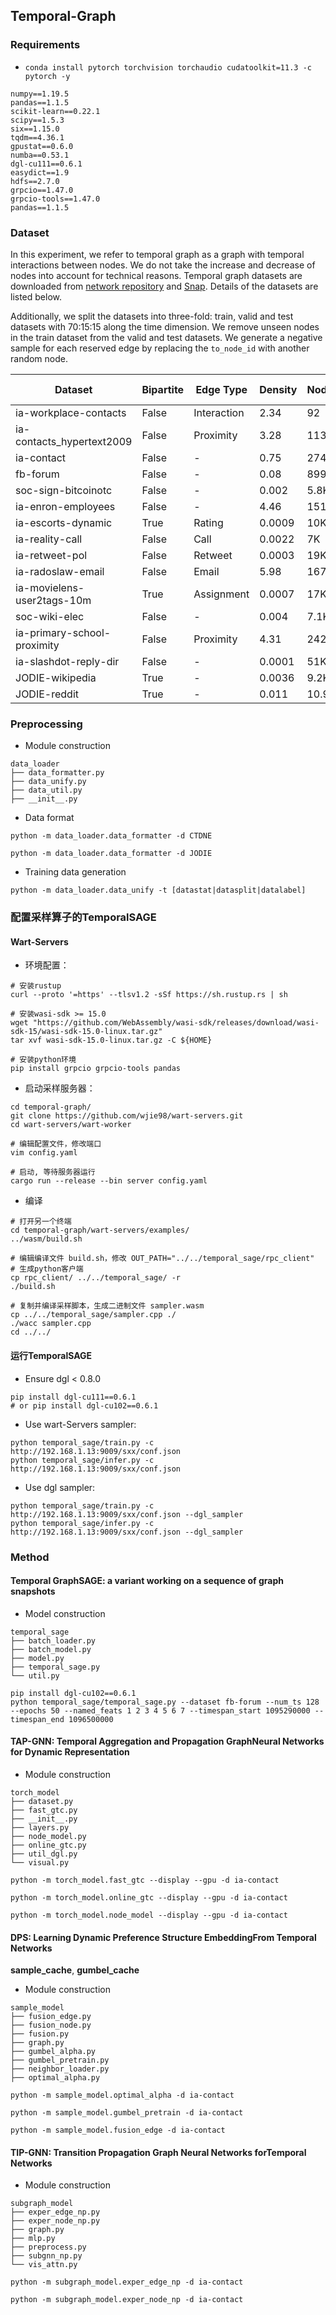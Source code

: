 ## Temporal-Graph

### Requirements

- `conda install pytorch torchvision torchaudio cudatoolkit=11.3 -c pytorch -y`

```
numpy==1.19.5
pandas==1.1.5
scikit-learn==0.22.1
scipy==1.5.3
six==1.15.0
tqdm==4.36.1
gpustat==0.6.0
numba==0.53.1
dgl-cu111==0.6.1
easydict==1.9
hdfs==2.7.0
grpcio==1.47.0
grpcio-tools==1.47.0
pandas==1.1.5
```

### Dataset
In this experiment, we refer to temporal graph as a graph with temporal interactions between nodes. We do not take the increase and decrease of nodes into account for technical reasons. Temporal graph datasets are downloaded from [network repository](http://networKrepository.com/ia.php) and [Snap](http://snap.stanford.edu/jodie/). Details of the datasets are listed below.

Additionally, we split the datasets into three-fold: train, valid and test datasets with 70:15:15 along the time dimension. We remove unseen nodes in the train dataset from the valid and test datasets. We generate a negative sample for each reserved edge by replacing the `to_node_id` with another random node.

| Dataset                     | Bipartite | Edge Type   | Density | Nodes | Edges  | Action Repetition | Test set | Train/Unseen nodes | d_max | d_avg  | Timespan(days) |
| --------------------------- | --------- | ----------- | ------- | ----- | ------ | ----------------- | -------- | ------------------ | ----- | ------ | -------------- |
| ia-workplace-contacts       | False     | Interaction | 2.34    | 92    | 9.8K   | 77.1%             | 4.8K     | 91/1               | 1.1K  | 106.8  | 11.43          |
| ia-contacts_hypertext2009   | False     | Proximity   | 3.28    | 113   | 20.8K  | 59.0%             | 9.9K     | 111/2              | 1.5K  | 184.2  | 2.46           |
| ia-contact                  | False     | -           | 0.75    | 274   | 28.2K  | 6.9%              | 11.2K    | 188/86             | 2.1K  | 103.1  | 3.97           |
| fb-forum                    | False     | -           | 0.08    | 899   | 33.7K  | 20.8%             | 15.7K    | 834/65             | 1.8K  | 37.51  | 164.49         |
| soc-sign-bitcoinotc         | False     | -           | 0.002   | 5.8K  | 35.5K  | 0.0%              | 6.4K     | 4.4K/1.4K          | 1.2K  | 6.05   | 1903.27        |
| ia-enron-employees          | False     | -           | 4.46    | 151   | 50.5K  | 27.3%             | 33.7K    | 148/3              | 5.2K  | 334.9  | 1137.55        |
| ia-escorts-dynamic          | True      | Rating      | 0.0009  | 10K   | 50.6K  | 10.9%             | 19.9K    | 6.7K/3.3K          | 616   | 5.01   | 2232.00        |
| ia-reality-call             | False     | Call        | 0.0022  | 7K    | 52.0K  | 31.8%             | 1.0K     | 6.7K/86            | 3.0K  | 7.6    | 106.00         |
| ia-retweet-pol              | False     | Retweet     | 0.0003  | 19K   | 61.1K  | 4.7%              | 23.0K    | 15K/3.3K           | 1.0K  | 3.3    | 48.78          |
| ia-radoslaw-email           | False     | Email       | 5.98    | 167   | 82.9K  | 18.8%             | 41.5K    | 166/1              | 9.1K  | 496.6  | 271.19         |
| ia-movielens-user2tags-10m  | True      | Assignment  | 0.0007  | 17K   | 95.5K  | 19.9%             | 33.4K    | 12.7K/3.8K         | 6.0K  | 5.8    | 1108.97        |
| soc-wiki-elec               | False     | -           | 0.004   | 7.1K  | 107.0K | 0.2%              | 12.9K    | 5.2K/1.8K          | 1.3K  | 15.04  | 1378.34        |
| ia-primary-school-proximity | False     | Proximity   | 4.31    | 242   | 125.7K | 38.3%             | 59.2K    | 242/0              | 2.6K  | 519.7  | 1.35           |
| ia-slashdot-reply-dir       | False     | -           | 0.0001  | 51K   | 140.7K | 4.2%              | 27.5K    | 39K/12K            | 3.3K  | 2.76   | 977.36         |
| JODIE-wikipedia             | True      | -           | 0.0036  | 9.2K  | 157.4K | 79.1%             | 59.7K    | 7.4K/1.7K          | 1.9K  | 17.07  | 31.00          |
| JODIE-reddit                | True      | -           | 0.011   | 10.9K | 672.4K | 61.4%             | 323.4K   | 10.8K/140          | 58.7K | 61.22  | 31.00          |

### Preprocessing

- Module construction

```
data_loader
├── data_formatter.py
├── data_unify.py
├── data_util.py
├── __init__.py
```

- Data format

`python -m data_loader.data_formatter -d CTDNE`

`python -m data_loader.data_formatter -d JODIE`

- Training data generation

`python -m data_loader.data_unify -t [datastat|datasplit|datalabel]`



### 配置采样算子的TemporalSAGE

#### Wart-Servers

- 环境配置：
```
# 安装rustup
curl --proto '=https' --tlsv1.2 -sSf https://sh.rustup.rs | sh

# 安装wasi-sdk >= 15.0
wget "https://github.com/WebAssembly/wasi-sdk/releases/download/wasi-sdk-15/wasi-sdk-15.0-linux.tar.gz"
tar xvf wasi-sdk-15.0-linux.tar.gz -C ${HOME}

# 安装python环境
pip install grpcio grpcio-tools pandas
```

- 启动采样服务器：
```
cd temporal-graph/
git clone https://github.com/wjie98/wart-servers.git
cd wart-servers/wart-worker

# 编辑配置文件，修改端口
vim config.yaml

# 启动, 等待服务器运行
cargo run --release --bin server config.yaml
```

- 编译
```
# 打开另一个终端
cd temporal-graph/wart-servers/examples/
../wasm/build.sh

# 编辑编译文件 build.sh，修改 OUT_PATH="../../temporal_sage/rpc_client"
# 生成python客户端
cp rpc_client/ ../../temporal_sage/ -r
./build.sh

# 复制并编译采样脚本，生成二进制文件 sampler.wasm
cp ../../temporal_sage/sampler.cpp ./
./wacc sampler.cpp
cd ../../
```

#### 运行TemporalSAGE

- Ensure dgl < 0.8.0
```
pip install dgl-cu111==0.6.1
# or pip install dgl-cu102==0.6.1
```

- Use wart-Servers sampler:
```
python temporal_sage/train.py -c http://192.168.1.13:9009/sxx/conf.json
python temporal_sage/infer.py -c http://192.168.1.13:9009/sxx/conf.json
```

- Use dgl sampler:
```
python temporal_sage/train.py -c http://192.168.1.13:9009/sxx/conf.json --dgl_sampler
python temporal_sage/infer.py -c http://192.168.1.13:9009/sxx/conf.json --dgl_sampler
```

### Method

#### Temporal GraphSAGE: a variant working on a sequence of graph snapshots

- Model construction

```
temporal_sage
├── batch_loader.py
├── batch_model.py
├── model.py
├── temporal_sage.py
└── util.py
```


```
pip install dgl-cu102==0.6.1
python temporal_sage/temporal_sage.py --dataset fb-forum --num_ts 128 --epochs 50 --named_feats 1 2 3 4 5 6 7 --timespan_start 1095290000 --timespan_end 1096500000
```

#### TAP-GNN: Temporal Aggregation and Propagation GraphNeural Networks for Dynamic Representation

- Module construction

```
torch_model
├── dataset.py
├── fast_gtc.py
├── __init__.py
├── layers.py
├── node_model.py
├── online_gtc.py
├── util_dgl.py
└── visual.py
```

`python -m torch_model.fast_gtc --display --gpu -d ia-contact`

`python -m torch_model.online_gtc --display --gpu -d ia-contact`

`python -m torch_model.node_model --display --gpu -d ia-contact`

#### DPS: Learning Dynamic Preference Structure EmbeddingFrom Temporal Networks

**sample_cache**, **gumbel_cache**

- Module construction

```
sample_model
├── fusion_edge.py
├── fusion_node.py
├── fusion.py
├── graph.py
├── gumbel_alpha.py
├── gumbel_pretrain.py
├── neighbor_loader.py
├── optimal_alpha.py
```

`python -m sample_model.optimal_alpha -d ia-contact`

`python -m sample_model.gumbel_pretrain -d ia-contact`

`python -m sample_model.fusion_edge -d ia-contact`

#### TIP-GNN: Transition Propagation Graph Neural Networks forTemporal Networks

- Module construction

```
subgraph_model
├── exper_edge_np.py
├── exper_node_np.py
├── graph.py
├── mlp.py
├── preprocess.py
├── subgnn_np.py
└── vis_attn.py
```

`python -m subgraph_model.exper_edge_np -d ia-contact`

`python -m subgraph_model.exper_node_np -d ia-contact`


